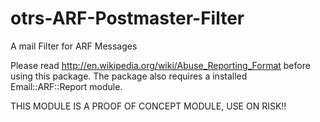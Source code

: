 otrs-ARF-Postmaster-Filter
==========================

A mail Filter for ARF Messages

Please read http://en.wikipedia.org/wiki/Abuse_Reporting_Format before using this package. 
The package also requires a installed Email::ARF::Report module. 

THIS MODULE IS A PROOF OF CONCEPT MODULE, USE ON RISK!!
